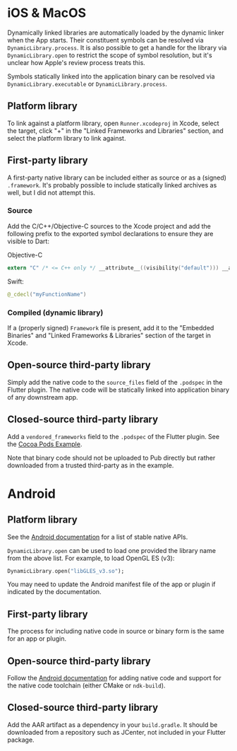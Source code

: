 # iOS & MacOS

Dynamically linked libraries are automatically loaded by the dynamic linker when the App starts. Their constituent symbols can be resolved via `DynamicLibrary.process`.
It is also possible to get a handle for the library via `DynamicLibrary.open` to restrict the scope of symbol resolution, but it's unclear how Apple's review process treats this.

Symbols statically linked into the application binary can be resolved via `DynamicLibrary.executable` or `DynamicLibrary.process`.

## Platform library

To link against a platform library, open `Runner.xcodeproj` in Xcode, select the target, click "+" in the "Linked Frameworks and Libraries" section, and select the platform library to link against.

## First-party library

A first-party native library can be included either as source or as a (signed) `.framework`. It's probably possible to include statically linked archives as well, but I did not attempt this.

### Source

Add the C/C++/Objective-C sources to the Xcode project and add the following prefix to the exported symbol declarations to ensure they are visible to Dart:

Objective-C
```c
extern "C" /* <= C++ only */ __attribute__((visibility("default"))) __attribute((used))
```

Swift:
```swift
@_cdecl("myFunctionName")
```

### Compiled (dynamic library)

If a (properly signed) `Framework` file is present, add it to the "Embedded Binaries" and "Linked Frameworks & Libraries" section of the target in Xcode.

## Open-source third-party library

Simply add the native code to the `source_files` field of the `.podspec` in the Flutter plugin.
The native code will be statically linked into application binary of any downstream app.

## Closed-source third-party library

Add a `vendored_frameworks` field to the `.podspec` of the Flutter plugin. See the [Cocoa Pods Example](https://github.com/CocoaPods/CocoaPods/blob/master/examples/Vendored%20Framework%20Example/Example%20Pods/VendoredFrameworkExample.podspec).

Note that binary code should not be uploaded to Pub directly but rather downloaded from a trusted third-party as in the example.

# Android

## Platform library

See the [Android documentation](https://developer.android.com/ndk/guides/stable_apis) for a list of stable native APIs.

`DynamicLibrary.open` can be used to load one provided the library name from the above list. For example, to load OpenGL ES (v3):

```dart
DynamicLibrary.open("libGLES_v3.so");
```

You may need to update the Android manifest file of the app or plugin if indicated by the documentation.

## First-party library

The process for including native code in source or binary form is the same for an app or plugin.

## Open-source third-party library

Follow the [Android documentation](https://developer.android.com/studio/projects/add-native-code) for adding native code and support for the native code toolchain (either CMake or `ndk-build`).

## Closed-source third-party library

Add the AAR artifact as a dependency in your `build.gradle`.
It should be downloaded from a repository such as JCenter, not included in your Flutter package.
